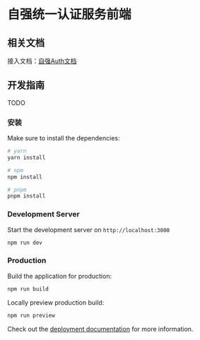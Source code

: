 # 自强统一认证服务前端

## 相关文档

接入文档：[自强Auth文档](https://docs.cas.ziqiang.net.cn/)

## 开发指南

TODO

### 安装

Make sure to install the dependencies:

```bash
# yarn
yarn install

# npm
npm install

# pnpm
pnpm install
```

### Development Server

Start the development server on `http://localhost:3000`

```bash
npm run dev
```

### Production

Build the application for production:

```bash
npm run build
```

Locally preview production build:

```bash
npm run preview
```

Check out the [deployment documentation](https://nuxt.com/docs/getting-started/deployment) for more information.
